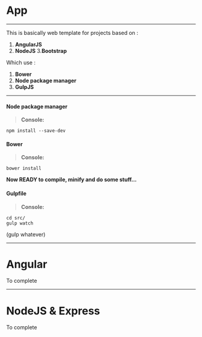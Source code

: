 
# App
----------
This is basically web template for projects based on :
1. **AngularJS**
2. **NodeJS**
3.**Bootstrap**

Which use :
1. **Bower**
2. **Node package manager**
3. **GulpJS**

----------

#### <i class="icon-file"></i> Node package manager
> **Console:**
```
npm install --save-dev
```

#### <i class="icon-file"></i> Bower
> **Console:**
```
bower install
```

**Now READY to compile, minify and do some stuff...**
#### <i class="icon-file"></i> Gulpfile
> **Console:**
```
cd src/
gulp watch
```
(gulp whatever)

----------
# Angular
To complete

----------
# NodeJS & Express
To complete


